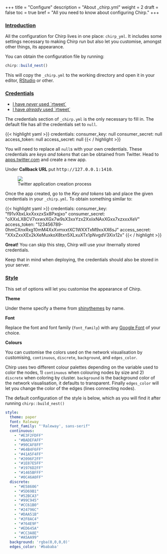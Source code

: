 +++
title = "Configure"
description = "About _chirp.yml"
weight = 2
draft = false
toc = true
bref = "All you need to know about configuring Chirp."
+++

<h3 class="section-head" id="intro"><a href="#intro">Introduction</a></h3>

All the configuration for Chirp lives in one place: `chirp_yml`. It includes some settings necessary to making Chirp run but also let you customise, amongst other things, its appearance.

You can obtain the configuration file by running:

```r
chirp::build_nest()
```

This will copy the `_chirp.yml` to the working directory and open it in your editor, <a href="https://www.rstudio.com/products/rstudio/" target="_blank">RStudio</a> or other.

<h3 class="section-head" id="credentials"><a href="#credentials">Credentials</a></h3>

<nav class="tabs" data-component="tabs">
    <ul>
        <li class="active">
          <a href="#tab1">I have <i>never</i> used `rtweet`</a>
        </li>
        <li><a href="#tab2">I have <i>already</i> used `rtweet`</a></li>
    </ul>
</nav>


<div id="tab1">
The credentials section of <code>_chirp.yml</code> is the only necessary to fill in. The default file has all the credentials set to <code>null</code>.

{{< highlight yaml >}}
credentials:
  consumer_key: null
  consumer_secret: null
  access_token: null
  access_secret: null
{{< / highlight >}}

You will need to replace all <code>null</code>s with your own credentials. These credentials are <i>keys and tokens</i> that can be obtained from Twitter. Head to <a href="https://apps.twitter.com" target="_blank">apps.twitter.com</a> and create a new app.

<div class="message warning">
    <p class="inverted">Under <strong>Callback URL</strong> put <samp>http://127.0.0.1:1410</samp>.</p>
</div>

<figure>
  <img src="/twitter-app.png"/>
  <figcaption>Twitter application creation process</figcaption>
</figure>

Once the app created, go to the <i>Key and tokens</i> tab and place the given credentials in your <code>_chirp.yml</code>. To obtain something similar to:

{{< highlight yaml >}}
credentials:
  consumer_key: "f91vXbxLkxXxxzxSx8Pxqjxo"
  consumer_secret: "oXXxLX8CV7xxwxXGx7w9sX3xxYzx2XxiixNAxXGxx7xzxxxXeV"
  access_token: "123456789-0hmCXnxRxg10mM4XxXvmxxtXC1WXXTxM9xxXX6sJ"
  access_secret: "XXxZxxXEx2kXeMuxkoX8txn5XLxuXTx1pNvgdV3Xix12x"
{{< / highlight >}}

</div>
<div id="tab2">
  <strong>Great!</strong>
  You can skip this step, Chirp will use your itnernally stored credentials.
  <div class="message warning">
      <p>Keep that in mind when deploying, the credentials should also be stored in your server.</p>
  </div>
</div>

<h3 class="section-head" id="style"><a href="#style">Style</a></h3>

This set of options will let you customise the appearance of Chirp.

<strong>Theme</strong>

Under theme specify a theme from <a href="https://rstudio.github.io/shinythemes" target="_blank">shinythemes</a> by name.

<strong>Font</strong>

Replace the font and font family (`font_family`) with any <a href="https://fonts.google.com/" target="_blank">Google Font</a> of your choice.

<strong>Colours</strong>

You can customise the colors used on the network visualisation by customising, `continuous`, `discrete`, `background`, and `edges_color`.

Chirp uses two different colour palettes depending on the variable used to color the nodes, 1) `continuous` when colouring nodes by size and 2) `discrete` when coloring by cluster. `background` is the background color of the network visualisation, it defaults to transparent. Finally `edges_color` will let you change the color of the edges (lines connecting nodes).

The default configuration of the style is below, which as you will find it after running `chirp::build_nest()`

```yaml
style:
  theme: paper                  
  font: Raleway                       
  font_family: "'Raleway', sans-serif"
  continuous:                     
    - "#E3F2FDFF"
    - "#BADEFAFF"
    - "#90CAF8FF"
    - "#64B4F6FF"
    - "#41A5F4FF"
    - "#2096F2FF"
    - "#1E87E5FF"
    - "#1976D2FF"
    - "#1465BFFF" 
    - "#0C46A0FF"
  discrete:                            
    - "#E58606" 
    - "#5D69B1" 
    - "#52BCA3"
    - "#99C945"
    - "#CC61B0"
    - "#24796C" 
    - "#DAA51B"
    - "#2F8AC4"
    - "#764E9F"
    - "#ED645A"
    - "#CC3A8E"
    - "#A5AA99"
  background: 'rgba(0,0,0,0)'   
  edges_color: '#bababa'        
```
